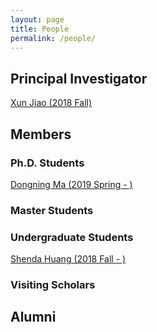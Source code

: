 ```yaml
---
layout: page
title: People
permalink: /people/
---
```

## Principal Investigator
[Xun Jiao (2018 Fall)](./xjiao)

## Members
### Ph.D. Students
[Dongning Ma (2019 Spring - )](./dma)
### Master Students
### Undergraduate Students
[Shenda Huang (2018 Fall - )](./sdh)
### Visiting Scholars

## Alumni
